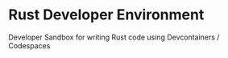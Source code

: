 # Rust Developer Environment

Developer Sandbox for writing Rust code using Devcontainers / Codespaces
